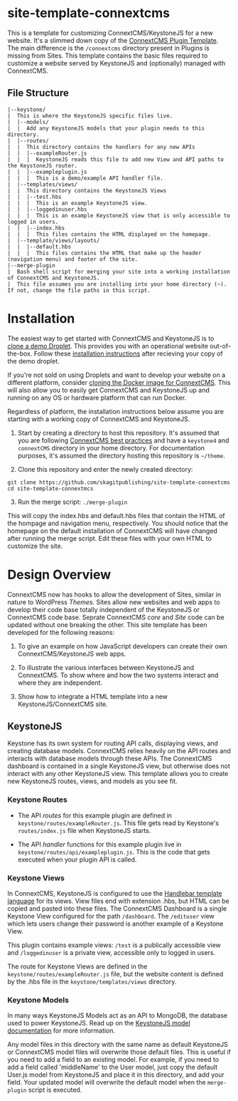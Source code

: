 # site-template-connextcms
This is a template for customizing ConnextCMS/KeystoneJS for a new website.
It's a slimmed down copy of the [ConnextCMS Plugin Template](https://github.com/skagitpublishing/plugin-template-connextcms). 
The main difference is the `/connextcms` directory present in Plugins is missing from
Sites. This template contains the basic files required to
customize a website served by KeystoneJS and (optionally) managed with ConnextCMS.

## File Structure
    |--keystone/
    |  This is where the KeystoneJS specific files live.
    |  |--models/
    |  |  Add any KeystoneJS models that your plugin needs to this directory.
    |  |--routes/
    |  |  This directory contains the handlers for any new APIs
    |  |  |--exampleRouter.js
    |  |  |  KeystoneJS reads this file to add new View and API paths to the KeystoneJS router.
    |  |  |--exampleplugin.js
    |  |  |  This is a demo/example API handler file.
    |  |--templates/views/
    |  |  This directory contains the KeystoneJS Views
    |  |  |--test.hbs
    |  |  |  This is an example KeystoneJS view.
    |  |  |--loggedinuser.hbs
    |  |  |  This is an example KeystoneJS view that is only accessible to logged in users.
    |  |  |--index.hbs
    |  |  |  This files contains the HTML displayed on the homepage.
    |  |--template/views/layouts/
    |  |  |--default.hbs
    |  |  |  This files contains the HTML that make up the header (navigation menu) and footer of the site.
    |--merge-plugin
    |  Bash shell script for merging your site into a working installation of ConnextCMS and KeystoneJS.
    |  This file assumes you are installing into your home directory (~). If not, change the file paths in this script.


# Installation
The easiest way to get started with ConnextCMS and KeystoneJS is to [clone a demo Droplet](http://connextcms.com/page/clone-your-own). 
This provides you with an operational website out-of-the-box. Follow these [installation instructions](https://github.com/skagitpublishing/connextCMS/wiki/2.-Installation#cloning-the-live-demo)
after recieving your copy of the demo droplet.

If you're not sold on using Droplets and want to develop your website on a different platform,
consider [cloning the Docker image for ConnextCMS](https://github.com/christroutner/docker-connextcms). 
This will also allow you to easily get ConnextCMS and KeystoneJS up and running on any OS or hardware platform
that can run Docker.

Regardless of platform, the installation instructions below assume you are starting with a working copy
of ConnextCMS and KeystoneJS.

1. Start by creating a directory to host this repository. It's assumed that you are following
[ConnextCMS best practices](https://github.com/skagitpublishing/ConnextCMS/wiki/2.-Installation#installation-best-practice) 
and have a `keystone4` and `connextCMS` directory in your home directory. 
For documentation purposes, it's assumed the directory hosting this repository is `~/theme`.

2. Clone this repository and enter the newly created directory:
```
git clone https://github.com/skagitpublishing/site-template-connextcms
cd site-template-connextmcs
```

3. Run the merge script:
`./merge-plugin`

This will copy the index.hbs and default.hbs files that contain the HTML of the hompage and navigation menu, respectively.
You should notice that the homepage on the default installation of ConnextCMS will have changed after running the merge script.
Edit these files with your own HTML to customize the site.



# Design Overview
ConnextCMS now has hooks to allow the development of Sites, similar in nature to WordPress *Themes*. 
Sites allow new websites and web apps to
develop their code base totally independent of the KeystoneJS or ConnextCMS code base. Seprate ConnextCMS *core* and *Site*
code can be updated without one breaking the other. This site template has been developed for the following reasons:

1. To give an example on how JavaScript developers can create their own ConnextCMS/KeystoneJS web apps.

2. To illustrate the various interfaces between KeystoneJS and ConnextCMS. To show where and how the two systems interact and where they are independent.

3. Show how to integrate a HTML template into a new KeystoneJS/ConnextCMS site.


## KeystoneJS
Keystone has its own system for routing API calls, displaying views, and creating database models. ConnextCMS relies heavily on
the API routes and interacts with database models through these APIs. The ConnextCMS dashboard is contained in a single 
KeystoneJS view, but otherwise does not interact with any other KeystoneJS view. This template allows you to create 
new KeystoneJS routes, views, and models as you see fit.

### Keystone Routes
* The API *routes* for this example plugin are defined in `keystone/routes/exampleRouter.js`. This file gets read by Keystone's
`routes/index.js` file when KeystoneJS starts.

* The API *handler* functions for this example plugin live in `keystone/routes/api/exampleplugin.js`. This is the code 
that gets executed when your plugin API is called. 

### Keystone Views
In ConnextCMS, KeystoneJS is configured to use the [Handlebar template language](http://handlebarsjs.com/) for its views. 
View files end with extension .hbs, but HTML can be
copied and pasted into these files. The ConnextCMS Dashboard is a single Keystone View configured for the path `/dashboard`. 
The `/edituser` view which lets users change their password is another example of a Keystone View. 

This plugin contains example views: 
`/test` is a publically accessible view and `/loggedinuser` is a private view, accessible only to logged
in users.

The route for Keystone Views are defined in the `keystone/routes/exampleRouter.js` file, but the website content is 
defined by the .hbs file in the `keystone/templates/views` directory.

### Keystone Models
In many ways KeystoneJS Models act as an API to MongoDB, the database used to power KeystoneJS. Read up on the 
[KeystoneJS model documentation](http://keystonejs.com/docs/database/) for more information.

Any model files in this directory with the same name as default KeystoneJS or ConnextCMS model files will overwrite
those default files. This is useful if you need to add a field to an existing model. For example, if you need
to add a field called 'middleName' to the User model, just copy the default User.js model from KeystoneJS 
and place it in this directory, and add your field. Your updated model will overwrite the default model when the
`merge-plugin` script is executed.
